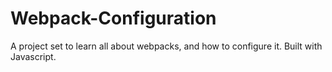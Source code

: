 # Webpack-Configuration
A project set to learn all about webpacks, and how to configure it. Built with Javascript.

